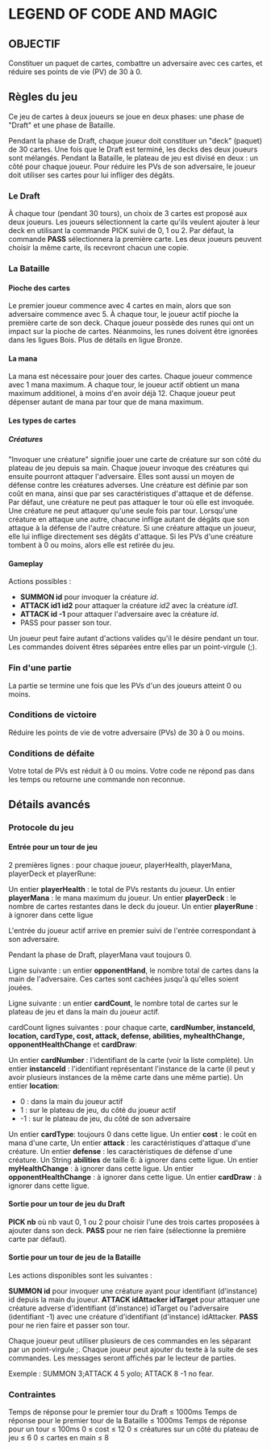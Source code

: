 # LEGEND OF CODE AND MAGIC

## OBJECTIF

Constituer un paquet de cartes, combattre un adversaire avec ces cartes, et réduire ses points de vie (PV) de 30 à 0.

## Règles du jeu

Ce jeu de cartes à deux joueurs se joue en deux phases: une phase de "Draft" et une phase de Bataille.

Pendant la phase de Draft, chaque joueur doit constituer un "deck" (paquet) de 30 cartes.
Une fois que le Draft est terminé, les decks des deux joueurs sont mélangés.
Pendant la Bataille, le plateau de jeu est divisé en deux : un côté pour chaque joueur.
Pour réduire les PVs de son adversaire, le joueur doit utiliser ses cartes pour lui infliger des dégâts.

### Le Draft

À chaque tour (pendant 30 tours), un choix de 3 cartes est proposé aux deux joueurs. Les joueurs sélectionnent la carte qu'ils veulent ajouter à leur deck en utilisant la commande PICK suivi de 0, 1 ou 2.
Par défaut, la commande **PASS** sélectionnera la première carte.
Les deux joueurs peuvent choisir la même carte, ils recevront chacun une copie.

### La Bataille

#### Pioche des cartes

Le premier joueur commence avec 4 cartes en main, alors que son adversaire commence avec 5.
À chaque tour, le joueur actif pioche la première carte de son deck.
Chaque joueur possède des runes qui ont un impact sur la pioche de cartes.
Néanmoins, les runes doivent être ignorées dans les ligues Bois. Plus de détails en ligue Bronze.

#### La mana

La mana est nécessaire pour jouer des cartes.
Chaque joueur commence avec 1 mana maximum.
A chaque tour, le joueur actif obtient un mana maximum additionel, à moins d'en avoir déjà 12.
Chaque joueur peut dépenser autant de mana par tour que de mana maximum.

#### Les types de cartes

##### Créatures

"Invoquer une créature" signifie jouer une carte de créature sur son côté du plateau de jeu depuis sa main. Chaque joueur invoque des créatures qui ensuite pourront attaquer l'adversaire. Elles sont aussi un moyen de défense contre les créatures adverses.
Une créature est définie par son coût en mana, ainsi que par ses caractéristiques d'attaque et de défense.
Par défaut, une créature ne peut pas attaquer le tour où elle est invoquée.
Une créature ne peut attaquer qu'une seule fois par tour.
Lorsqu'une créature en attaque une autre, chacune inflige autant de dégâts que son attaque à la défense de l'autre créature. Si une créature attaque un joueur, elle lui inflige directement ses dégâts d'attaque.
Si les PVs d'une créature tombent à 0 ou moins, alors elle est retirée du jeu.

#### Gameplay

Actions possibles :

* **SUMMON id** pour invoquer la créature *id*.
* **ATTACK id1 id2** pour attaquer la créature *id2* avec la créature *id1*.
* **ATTACK id -1** pour attaquer l'adversaire avec la créature *id*.
* PASS pour passer son tour.

Un joueur peut faire autant d'actions valides qu'il le désire pendant un tour. Les commandes doivent êtres séparées entre elles par un point-virgule (;).

### Fin d'une partie

La partie se termine une fois que les PVs d'un des joueurs atteint 0 ou moins.

### Conditions de victoire

Réduire les points de vie de votre adversaire (PVs) de 30 à 0 ou moins.

### Conditions de défaite

Votre total de PVs est réduit à 0 ou moins.
Votre code ne répond pas dans les temps ou retourne une commande non reconnue.

## Détails avancés

### Protocole du jeu

#### Entrée pour un tour de jeu

2 premières lignes : pour chaque joueur, playerHealth, playerMana, playerDeck et playerRune:

Un entier **playerHealth** : le total de PVs restants du joueur.
Un entier **playerMana** : le mana maximum du joueur.
Un entier **playerDeck** : le nombre de cartes restantes dans le deck du joueur.
Un entier **playerRune** : à ignorer dans cette ligue

L'entrée du joueur actif arrive en premier suivi de l'entrée correspondant à son adversaire.

Pendant la phase de Draft, playerMana vaut toujours 0.

Ligne suivante : un entier **opponentHand**, le nombre total de cartes dans la main de l'adversaire. Ces cartes sont cachées jusqu'à qu'elles soient jouées.

Ligne suivante : un entier **cardCount**, le nombre total de cartes sur le plateau de jeu et dans la main du joueur actif.

cardCount lignes suivantes : pour chaque carte, **cardNumber, instanceId, location, cardType, cost, attack, defense, abilities, myhealthChange, opponentHealthChange** et **cardDraw**:

Un entier **cardNumber** : l'identifiant de la carte (voir la liste complète).
Un entier **instanceId** : l'identifiant représentant l'instance de la carte (il peut y avoir plusieurs instances de la même carte dans une même partie).
Un entier **location**:

* 0 : dans la main du joueur actif
* 1 : sur le plateau de jeu, du côté du joueur actif
* -1 : sur le plateau de jeu, du côté de son adversaire

Un entier **cardType**: toujours 0 dans cette ligue.
Un entier **cost** : le coût en mana d'une carte,
Un entier **attack** : les caractéristiques d'attaque d'une créature.
Un entier **defense** : les caractéristiques de défense d'une créature.
Un String **abilities** de taille 6: à ignorer dans cette ligue.
Un entier **myHealthChange** : à ignorer dans cette ligue.
Un entier **opponentHealthChange** : à ignorer dans cette ligue.
Un entier **cardDraw** : à ignorer dans cette ligue.

#### Sortie pour un tour de jeu du Draft

**PICK nb** où nb vaut 0, 1 ou 2 pour choisir l'une des trois cartes proposées à ajouter dans son deck.
**PASS** pour ne rien faire (sélectionne la première carte par défaut).

#### Sortie pour un tour de jeu de la Bataille

Les actions disponibles sont les suivantes :

**SUMMON id** pour invoquer une créature ayant pour identifiant (d'instance) id depuis la main du joueur.
**ATTACK idAttacker idTarget** pour attaquer une créature adverse d'identifiant (d'instance) idTarget ou l'adversaire (identifiant -1) avec une créature d'identifiant (d'instance) idAttacker.
**PASS** pour ne rien faire et passer son tour.

Chaque joueur peut utiliser plusieurs de ces commandes en les séparant par un point-virgule ;.
Chaque joueur peut ajouter du texte à la suite de ses commandes. Les messages seront affichés par le lecteur de parties.

Exemple : SUMMON 3;ATTACK 4 5 yolo; ATTACK 8 -1 no fear.

### Contraintes

Temps de réponse pour le premier tour du Draft ≤ 1000ms
Temps de réponse pour le premier tour de la Bataille ≤ 1000ms
Temps de réponse pour un tour ≤ 100ms
0 ≤ cost ≤ 12
0 ≤ créatures sur un côté du plateau de jeu ≤ 6
0 ≤ cartes en main ≤ 8